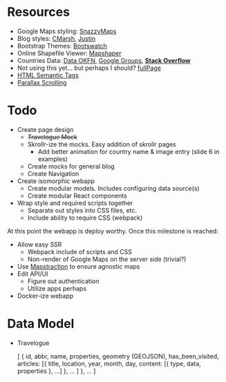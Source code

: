 # Resources

- Google Maps styling: [SnazzyMaps](https://snazzymaps.com/)
- Blog styles: [CMarsh](http://www.crmarsh.com/script/), [Justin](http://www.justinyan.com/posts/2015/self-esteem/)
- Bootstrap Themes: [Bootswatch](https://bootswatch.com/)
- Online Shapefile Viewer: [Mapshaper](http://www.mapshaper.org/)
- Countries Data: [Data OKFN](http://data.okfn.org/data/datasets/geo-boundaries-world-110m), [Google Groups](https://groups.google.com/forum/#!topic/d3-js/cTVo0Uci5x4), **[Stack Overflow](http://stackoverflow.com/questions/9542834/geojson-world-database)**
- Not using this yet... but perhaps I should? [fullPage](https://github.com/alvarotrigo/fullPage.js)
- [HTML Semantic Tags](http://html5doctor.com/downloads/h5d-sectioning-flowchart.pdf)
- [Parallax Scrolling](https://ihatetomatoes.net/how-to-create-a-parallax-scrolling-website/)

# Todo

- Create page design
  - ~~Travelogue Mock~~
  - Skrollr-ize the mocks. Easy addition of skrollr pages
    - Add better animation for country name & image entry (slide 6 in examples)
  - Create mocks for general blog
  - Create Navigation
- Create isomorphic webapp
  - Create modular models. Includes configuring data source(s)
  - Create modular React components
- Wrap style and required scripts together
  - Separate out styles into CSS files, etc.
  - Include ability to require CSS (webpack)

At this point the webapp is deploy worthy. Once this milestone is reached:

- Allow easy SSR
  - Webpack include of scripts and CSS
  - Non-render of Google Maps on the server side (trivial?)
- Use [Mapstraction](http://mapstraction.com/) to ensure agnostic maps
- Edit API/UI
  - Figure out authentication
  - Utilize apps perhaps
- Docker-ize webapp

# Data Model

- Travelogue

	[
		{
			id,
			abbr,
			name,
			properties,
			geometry (GEOJSON),
			has_been_visited,
			articles: [{
				title,
				location,
				year,
				month,
				day,
				content: [{ type, data, properties }, ...]
			}, ... ]
		}, ...
	]
